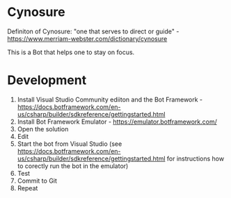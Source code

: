 ﻿# Cynosure 

Definiton of Cynosure: "one that serves to direct or guide" - https://www.merriam-webster.com/dictionary/cynosure

This is a Bot that helps one to stay on focus.

# Development

  1. Install Visual Studio Community ediiton and the Bot Framework - https://docs.botframework.com/en-us/csharp/builder/sdkreference/gettingstarted.html
  2. Install Bot Framework Emulator - https://emulator.botframework.com/
  2. Open the solution
  3. Edit
  4. Start the bot from Visual Studio (see https://docs.botframework.com/en-us/csharp/builder/sdkreference/gettingstarted.html for instructions how to corectly run the bot in the emulator)
  4. Test
  5. Commit to Git
  6. Repeat



